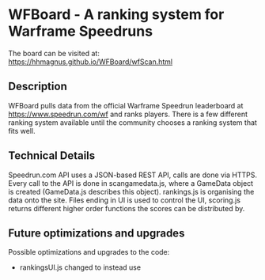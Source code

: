 # WFBoard - A ranking system for Warframe Speedruns

The board can be visited at: https://hhmagnus.github.io/WFBoard/wfScan.html

Description
--
WFBoard pulls data from the official Warframe Speedrun leaderboard at https://www.speedrun.com/wf and ranks players. There is a few different ranking system available until the community chooses a ranking system that fits well.

Technical Details
--
Speedrun.com API uses a JSON-based REST API, calls are done via HTTPS. Every call to the API is done in scangamedata.js, where a GameData object is created (GameData.js describes this object). rankings.js is organising the data onto the site. Files ending in UI is used to control the UI, scoring.js returns different higher order functions the scores can be distributed by.

Future optimizations and upgrades
--
Possible optimizations and upgrades to the code:
  - rankingsUI.js changed to instead use <template> from HTML5.
  - possibility to make custom scoring system without editing code.
  - Using Speedrun.com API embed function to make less calls to the API. Getting under 100 calls should prevent issues with calls getting blocked.
